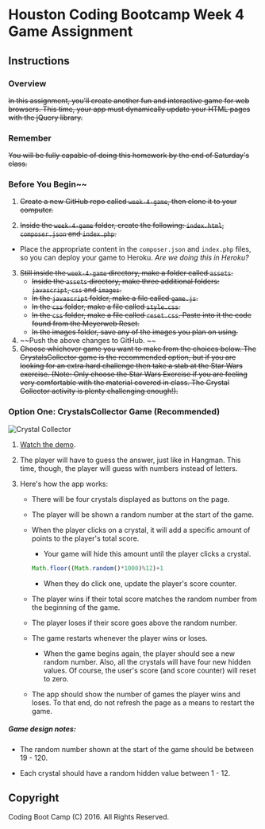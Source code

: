 # Houston Coding Bootcamp Week 4 Game Assignment

## Instructions

### Overview
~~In this assignment, you'll create another fun and interactive game for web browsers. This time, your app must dynamically update your HTML pages with the jQuery library.~~

### Remember
~~You will be fully capable of doing this homework by the end of Saturday's class.~~

### Before You Begin~~

1. ~~Create a new GitHub repo called `week-4-game`, then clone it to your computer.~~

2. ~~Inside the `week-4-game` folder, create the following: `index.html`, `composer.json` and `index.php`.~~
  * Place the appropriate content in the `composer.json` and `index.php` files, so you can deploy your game to Heroku.
  *Are we doing this in Heroku?*
3. ~~Still inside the `week-4-game` directory, make a folder called `assets`.~~
    * ~~Inside the `assets` directory, make three additional folders: `javascript`, `css` and `images`.~~
    * ~~In the `javascript` folder, make a file called `game.js`.~~
    * ~~In the `css` folder, make a file called `style.css`.~~
    * ~~In the `css` folder, make a file called `reset.css`. Paste into it the code found from the Meyerweb Reset.~~
    * ~~In the images folder, save any of the images you plan on using.~~
4. ~~Push the above changes to GitHub. ~~
5. ~~Choose whichever game you want to make from the choices below. The CrystalsCollector game is the recommended option, but if you are looking for an extra hard challenge then take a stab at the Star Wars exercise. (Note: Only choose the Star Wars Exercise if you are feeling very comfortable with the material covered in class. The Crystal Collector activity is plenty challenging enough!).~~

### Option One: CrystalsCollector Game (Recommended)
![Crystal Collector](Images/1-CrystalCollector.jpg)

1. [Watch the demo](homework_demos/crystalsCollector_demo.mp4).

2. The player will have to guess the answer, just like in Hangman. This time, though, the player will guess with numbers instead of letters. 

3. Here's how the app works:
	* There will be four crystals displayed as buttons on the page.

	* The player will be shown a random number at the start of the game.

	* When the player clicks on a crystal, it will add a specific amount of points to the player's total score. 
		* Your game will hide this amount until the player clicks a crystal.
		```javascript
		Math.floor((Math.random()*1000)%12)+1
		```
		* When they do click one, update the player's score counter.

	* The player wins if their total score matches the random number from the beginning of the game.

	* The player loses if their score goes above the random number.

	* The game restarts whenever the player wins or loses.
		* When the game begins again, the player should see a new random number. Also, all the crystals will have four new hidden values. Of course, the user's score (and score counter) will reset to zero.

	* The app should show the number of games the player wins and loses. To that end, do not refresh the page as a means to restart the game.

##### Game design notes:
 * The random number shown at the start of the game should be between 19 - 120.
 
 * Each crystal should have a random hidden value between 1 - 12.

## Copyright
Coding Boot Camp (C) 2016. All Rights Reserved.
